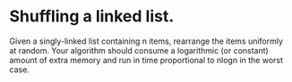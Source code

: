 # Shuffling a linked list.
Given a singly-linked list containing n items, rearrange the items uniformly at random.
Your algorithm should consume a logarithmic (or constant) amount of extra memory and run in time proportional to nlogn in the worst case.
